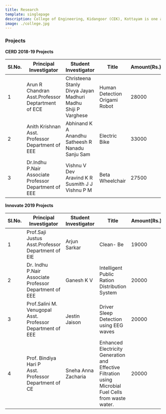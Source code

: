 ```yaml
---
title: Research
template: singlepage
description: College of Engineering, Kidangoor (CEK), Kottayam is one among the premier institutions in the state. The college is governed by the Co-operative Academy of Professional Education established by the Government of Kerala. The admissions are based on the rank obtained by the students in the State Entrance examinations and functioning of the college is according to the rules and regulations formulated by the Government of Kerala.
image: ./college.jpg
---
```


<h3>Projects</h3>

**CERD 2018-19 Projects**

| Sl.No. | Principal Investigator                                | Student Investigator                                         | Title                         | Amount(Rs.) |
|--------|-------------------------------------------------------|--------------------------------------------------------------|-------------------------------|-------------|
| 1      | Arun R Chandran <br> Asst.Professor <br> Deptartment of ECE     | Christeena Stanly <br> Divya Jayan <br> Madhuri Madhu <br> Shiji P Varghese | Human Detection Origami Robot | 28000       |
| 2      | Anith Krishnan <br> Asst. Professor <br> Department of EEE      | Abhinand K A <br> Anandhu Satheesh R <br> Nanadu Sanju Sam             | Electric Bike                 | 33000       |
| 3      | Dr.Indhu P.Nair <br> Associate Professor <br> Department of EEE | Vishnu V Dev <br> Aravind K R <br> Susmith J J <br> Vishnu P M              | Beta Wheelchair               | 27500       |

**Innovate 2019 Projects**

| Sl.No. | Principal Investigator | Student Investigator | Title | Amount(Rs.) |
|--------|--------------------------------------------------------------|----------------------|-------------------------------------------------------------------------------------------------------|-------------|
| 1 | Prof.Saji Justus <br> Asst.Professor <br> Department of EIE | Arjun Sarkar | Clean- Be | 19000 |
| 2 | Dr. Indhu P.Nair <br> Associate Professor <br> Department of EEE | Ganesh K V | Intelligent Public Ration Distribution System | 20000 |
| 3 | Prof.Salini M. Venugopal <br> Asst. Professor <br> Department of EEE | Jestin Jaison | Driver Sleep Detection using EEG waves | 20000 |
| 4 | Prof. Bindiya Hari P <br> Asst. Professor <br> Department of CE | Sneha Anna Zacharia | Enhanced Electricity Generation and Effective Filtration using Microbial Fuel Cells from waste water. | 20000 |
